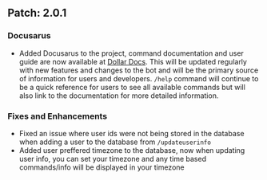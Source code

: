 ## Patch: 2.0.1

### Docusarus
- Added Docusarus to the project, command documentation and user guide are now available at [Dollar Docs](https://aaronrai24.github.io/DollarDiscordBot/). This will be updated regularly with new features and changes to the bot and will be the primary source of information for users and developers. `/help` command will continue to be a quick reference for users to see all available commands but will also link to the documentation for more detailed information.

### Fixes and Enhancements
- Fixed an issue where user ids were not being stored in the database when adding a user to the database from `/updateuserinfo`
- Added user preffered timezone to the database, now when updating user info, you can set your timezone and any time based commands/info will be displayed in your timezone
